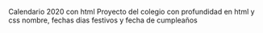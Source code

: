 Calendario 2020 con html
Proyecto del colegio con profundidad en html y css nombre, fechas dias festivos y fecha de cumpleaños 